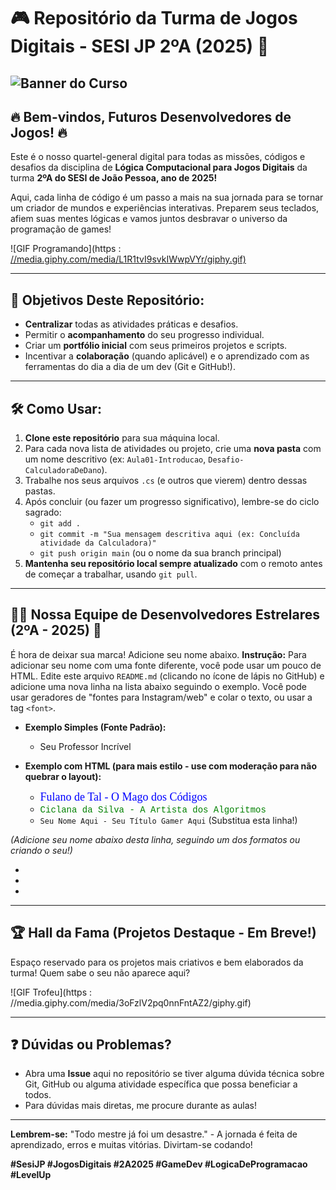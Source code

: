 # 🎮 Repositório da Turma de Jogos Digitais - SESI JP 2ºA (2025) 🚀

![Banner do Curso](https://media1.tenor.com/m/QmVTfQw3pjYAAAAd/coding-scaler.gif)
---

## 🔥 Bem-vindos, Futuros Desenvolvedores de Jogos! 🔥

Este é o nosso quartel-general digital para todas as missões, códigos e desafios da disciplina de **Lógica Computacional para Jogos Digitais** da turma **2ºA do SESI de João Pessoa, ano de 2025!**

Aqui, cada linha de código é um passo a mais na sua jornada para se tornar um criador de mundos e experiências interativas. Preparem seus teclados, afiem suas mentes lógicas e vamos juntos desbravar o universo da programação de games!

![GIF Programando](https
:
[//media.giphy.com/media/L1R1tvI9svkIWwpVYr/giphy.gif)](https://tenor.com/pt-BR/view/soa-game-dev-sonic-onset-adventure-roblox-gif-22796744)

---

## 🎯 Objetivos Deste Repositório:

*   **Centralizar** todas as atividades práticas e desafios.
*   Permitir o **acompanhamento** do seu progresso individual.
*   Criar um **portfólio inicial** com seus primeiros projetos e scripts.
*   Incentivar a **colaboração** (quando aplicável) e o aprendizado com as ferramentas do dia a dia de um dev (Git e GitHub!).

---

## 🛠️ Como Usar:

1.  **Clone este repositório** para sua máquina local.
2.  Para cada nova lista de atividades ou projeto, crie uma **nova pasta** com um nome descritivo (ex: `Aula01-Introducao`, `Desafio-CalculadoraDeDano`).
3.  Trabalhe nos seus arquivos `.cs` (e outros que vierem) dentro dessas pastas.
4.  Após concluir (ou fazer um progresso significativo), lembre-se do ciclo sagrado:
    *   `git add .`
    *   `git commit -m "Sua mensagem descritiva aqui (ex: Concluída atividade da Calculadora)"`
    *   `git push origin main` (ou o nome da sua branch principal)
5.  **Mantenha seu repositório local sempre atualizado** com o remoto antes de começar a trabalhar, usando `git pull`.

---

## 🧑‍💻 Nossa Equipe de Desenvolvedores Estrelares (2ºA - 2025) 🌟

É hora de deixar sua marca! Adicione seu nome abaixo.
**Instrução:** Para adicionar seu nome com uma fonte diferente, você pode usar um pouco de HTML. Edite este arquivo `README.md` (clicando no ícone de lápis no GitHub) e adicione uma nova linha na lista abaixo seguindo o exemplo. Você pode usar geradores de "fontes para Instagram/web" e colar o texto, ou usar a tag `<font>`.

*   **Exemplo Simples (Fonte Padrão):**
    *   Seu Professor Incrível

*   **Exemplo com HTML (para mais estilo - use com moderação para não quebrar o layout):**
    *   <font face="Comic Sans MS" color="blue" size="4">Fulano de Tal - O Mago dos Códigos</font>
    *   <font face="Courier New" color="green">Ciclana da Silva - A Artista dos Algoritmos</font>
    *   `Seu Nome Aqui - Seu Título Gamer Aqui` (Substitua esta linha!)

*(Adicione seu nome abaixo desta linha, seguindo um dos formatos ou criando o seu!)*

*   
*
*

---

## 🏆 Hall da Fama (Projetos Destaque - Em Breve!)

Espaço reservado para os projetos mais criativos e bem elaborados da turma! Quem sabe o seu não aparece aqui?

![GIF Trofeu](https
:
//media.giphy.com/media/3oFzlV2pq0nnFntAZ2/giphy.gif)

---

## ❓ Dúvidas ou Problemas?

*   Abra uma **Issue** aqui no repositório se tiver alguma dúvida técnica sobre Git, GitHub ou alguma atividade específica que possa beneficiar a todos.
*   Para dúvidas mais diretas, me procure durante as aulas!

---

**Lembrem-se:** "Todo mestre já foi um desastre." - A jornada é feita de aprendizado, erros e muitas vitórias. Divirtam-se codando!

**#SesiJP #JogosDigitais #2A2025 #GameDev #LogicaDeProgramacao #LevelUp**
